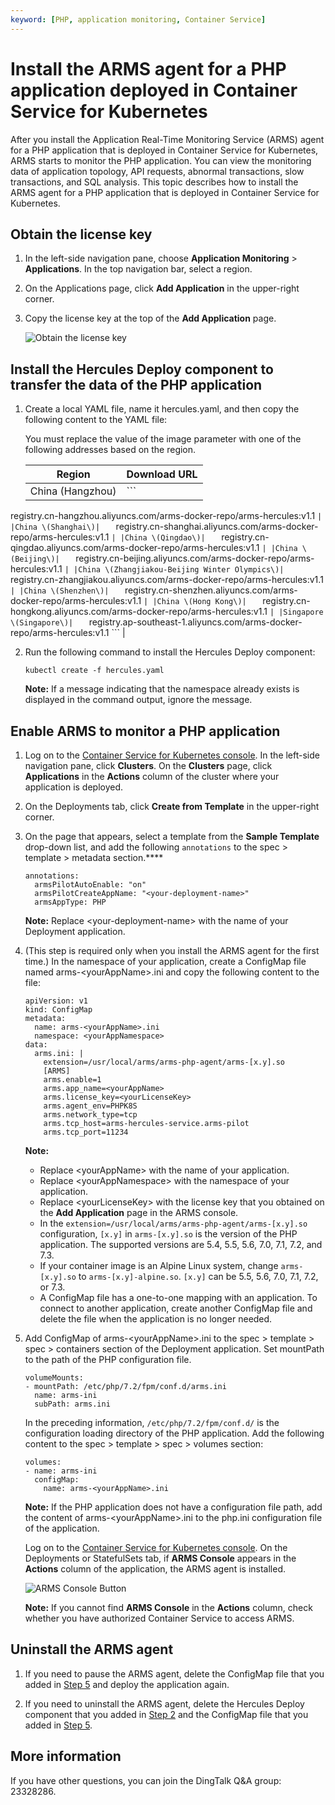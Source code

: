 ```yaml
---
keyword: [PHP, application monitoring, Container Service]
---
```


# Install the ARMS agent for a PHP application deployed in Container Service for Kubernetes

After you install the Application Real-Time Monitoring Service \(ARMS\) agent for a PHP application that is deployed in Container Service for Kubernetes, ARMS starts to monitor the PHP application. You can view the monitoring data of application topology, API requests, abnormal transactions, slow transactions, and SQL analysis. This topic describes how to install the ARMS agent for a PHP application that is deployed in Container Service for Kubernetes.

## Obtain the license key

1.  In the left-side navigation pane, choose **Application Monitoring** \> **Applications**. In the top navigation bar, select a region.

2.  On the Applications page, click **Add Application** in the upper-right corner.

3.  Copy the license key at the top of the **Add Application** page.

    ![Obtain the license key](https://static-aliyun-doc.oss-accelerate.aliyuncs.com/assets/img/en-US/8283548061/p132858.png)


## Install the Hercules Deploy component to transfer the data of the PHP application

1.  Create a local YAML file, name it hercules.yaml, and then copy the following content to the YAML file:

    You must replace the value of the image parameter with one of the following addresses based on the region.

    |Region|Download URL|
    |------|------------|
    |China \(Hangzhou\)|    ```
registry.cn-hangzhou.aliyuncs.com/arms-docker-repo/arms-hercules:v1.1
    ``` |
    |China \(Shanghai\)|    ```
registry.cn-shanghai.aliyuncs.com/arms-docker-repo/arms-hercules:v1.1
    ``` |
    |China \(Qingdao\)|    ```
registry.cn-qingdao.aliyuncs.com/arms-docker-repo/arms-hercules:v1.1
    ``` |
    |China \(Beijing\)|    ```
registry.cn-beijing.aliyuncs.com/arms-docker-repo/arms-hercules:v1.1
    ``` |
    |China \(Zhangjiakou-Beijing Winter Olympics\)|    ```
registry.cn-zhangjiakou.aliyuncs.com/arms-docker-repo/arms-hercules:v1.1
    ``` |
    |China \(Shenzhen\)|    ```
registry.cn-shenzhen.aliyuncs.com/arms-docker-repo/arms-hercules:v1.1
    ``` |
    |China \(Hong Kong\)|    ```
registry.cn-hongkong.aliyuncs.com/arms-docker-repo/arms-hercules:v1.1
    ``` |
    |Singapore \(Singapore\)|    ```
registry.ap-southeast-1.aliyuncs.com/arms-docker-repo/arms-hercules:v1.1
    ``` |

2.  Run the following command to install the Hercules Deploy component:

    ```
    kubectl create -f hercules.yaml
    ```

    **Note:** If a message indicating that the namespace already exists is displayed in the command output, ignore the message.


## Enable ARMS to monitor a PHP application

1.  Log on to the [Container Service for Kubernetes console](https://cs.console.aliyun.com/#/k8s/overview). In the left-side navigation pane, click **Clusters**. On the **Clusters** page, click **Applications** in the **Actions** column of the cluster where your application is deployed.

2.  On the Deployments tab, click **Create from Template** in the upper-right corner.

3.  On the page that appears, select a template from the **Sample Template** drop-down list, and add the following `annotations` to the spec \> template \> metadata section.****

    ```
    annotations:
      armsPilotAutoEnable: "on"
      armsPilotCreateAppName: "<your-deployment-name>"
      armsAppType: PHP                                
    ```

    **Note:** Replace <your-deployment-name\> with the name of your Deployment application.

4.  \(This step is required only when you install the ARMS agent for the first time.\) In the namespace of your application, create a ConfigMap file named arms-<yourAppName\>.ini and copy the following content to the file:

    ```
    apiVersion: v1
    kind: ConfigMap
    metadata:
      name: arms-<yourAppName>.ini
      namespace: <yourAppNamespace>
    data:
      arms.ini: |
        extension=/usr/local/arms/arms-php-agent/arms-[x.y].so
        [ARMS]
        arms.enable=1
        arms.app_name=<yourAppName>
        arms.license_key=<yourLicenseKey>
        arms.agent_env=PHPK8S
        arms.network_type=tcp
        arms.tcp_host=arms-hercules-service.arms-pilot
        arms.tcp_port=11234
    ```

    **Note:**

    -   Replace <yourAppName\> with the name of your application.
    -   Replace <yourAppNamespace\> with the namespace of your application.
    -   Replace <yourLicenseKey\> with the license key that you obtained on the **Add Application** page in the ARMS console.
    -   In the `extension=/usr/local/arms/arms-php-agent/arms-[x.y].so` configuration, `[x.y]` in `arms-[x.y].so` is the version of the PHP application. The supported versions are 5.4, 5.5, 5.6, 7.0, 7.1, 7.2, and 7.3.
    -   If your container image is an Alpine Linux system, change `arms-[x.y].so` to `arms-[x.y]-alpine.so`. `[x.y]` can be 5.5, 5.6, 7.0, 7.1, 7.2, or 7.3.
    -   A ConfigMap file has a one-to-one mapping with an application. To connect to another application, create another ConfigMap file and delete the file when the application is no longer needed.
5.  Add ConfigMap of arms-<yourAppName\>.ini to the spec \> template \> spec \> containers section of the Deployment application. Set mountPath to the path of the PHP configuration file.

    ```
    volumeMounts:
    - mountPath: /etc/php/7.2/fpm/conf.d/arms.ini
      name: arms-ini
      subPath: arms.ini
    ```

    In the preceding information, `/etc/php/7.2/fpm/conf.d/` is the configuration loading directory of the PHP application. Add the following content to the spec \> template \> spec \> volumes section:

    ```
    volumes:
    - name: arms-ini
      configMap:
        name: arms-<yourAppName>.ini
    ```

    **Note:** If the PHP application does not have a configuration file path, add the content of arms-<yourAppName\>.ini to the php.ini configuration file of the application.

    Log on to the [Container Service for Kubernetes console](https://cs.console.aliyun.com/#/k8s/overview). On the Deployments or StatefulSets tab, if **ARMS Console** appears in the **Actions** column of the application, the ARMS agent is installed.

    ![ARMS Console Button](https://static-aliyun-doc.oss-accelerate.aliyuncs.com/assets/img/en-US/4546658061/p53712.png)

    **Note:** If you cannot find **ARMS Console** in the **Actions** column, check whether you have authorized Container Service to access ARMS.


## Uninstall the ARMS agent

1.  If you need to pause the ARMS agent, delete the ConfigMap file that you added in [Step 5](#step_ha3_6ov_alh) and deploy the application again.

2.  If you need to uninstall the ARMS agent, delete the Hercules Deploy component that you added in [Step 2](#step_y4n_031_gfg) and the ConfigMap file that you added in [Step 5](#step_ha3_6ov_alh).


## More information

If you have other questions, you can join the DingTalk Q&A group: 23328286.

